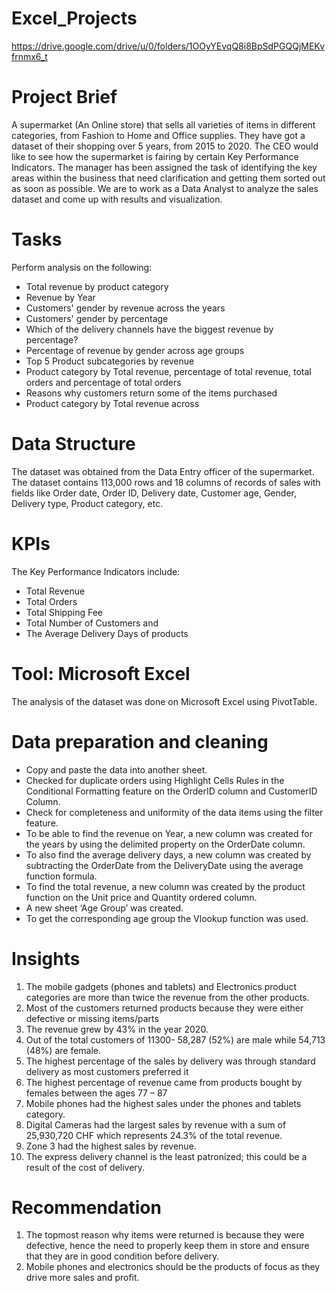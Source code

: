 # Excel_Projects

https://drive.google.com/drive/u/0/folders/1OOyYEvqQ8i8BpSdPGQQjMEKvfrnmx6_t

# Project Brief
A supermarket (An Online store) that sells all varieties of items in different categories, from Fashion to Home and Office supplies. They have got a dataset of their shopping over 5 years, from 2015 to 2020. The CEO would like to see how the supermarket is fairing by certain Key Performance Indicators. The manager has been assigned the task of identifying the key areas within the business that need clarification and getting them sorted out as soon as possible.
We are to work as a Data Analyst to analyze the sales dataset and come up with results and visualization.

# Tasks
Perform analysis on the following:
* Total revenue by product category
* Revenue by Year
* Customers' gender by revenue across the years
* Customers' gender by percentage
* Which of the delivery channels have the biggest revenue by percentage?
* Percentage of revenue by gender across age groups
* Top 5 Product subcategories by revenue
* Product category by Total revenue, percentage of total revenue, total orders and percentage of total orders
* Reasons why customers return some of the items purchased
* Product category by Total revenue across

# Data Structure
The dataset was obtained from the Data Entry officer of the supermarket. The dataset contains 113,000 rows and 18 columns of records of sales with fields like Order date, Order ID, Delivery date, Customer age, Gender, Delivery type, Product category, etc.



# KPIs
The Key Performance Indicators include: 
* Total Revenue
* Total Orders 
* Total Shipping Fee
* Total Number of Customers and 
* The Average Delivery Days of products

# Tool: Microsoft Excel
The analysis of the dataset was done on Microsoft Excel using PivotTable.

# Data preparation and cleaning
* Copy and paste the data into another sheet.
* Checked for duplicate orders using Highlight Cells Rules in the Conditional Formatting feature on the OrderID column and CustomerID Column.
* Check for completeness and uniformity of the data items using the filter feature.
* To be able to find the revenue on Year, a new column was created for the years by using the delimited property on the OrderDate column.
* To also find the average delivery days, a new column was created by subtracting the OrderDate from the DeliveryDate using the average function formula.
* To find the total revenue, a new column was created by the product function on the Unit price and Quantity ordered column.
* A new sheet ‘Age Group’ was created.
* To get the corresponding age group the Vlookup function was used.

# Insights
1. The mobile gadgets (phones and tablets) and Electronics product categories are more than twice the revenue from the other products.
2. Most of the customers returned products because they were either defective or missing items/parts
3. The revenue grew by 43% in the year 2020.
4. Out of the total customers of 11300- 58,287 (52%) are male while 54,713 (48%) are female.
5. The highest percentage of the sales by delivery was through standard delivery as most customers preferred it
6. The highest percentage of revenue came from products bought by females between the ages 77 – 87
7. Mobile phones had the highest sales under the phones and tablets category.
8. Digital Cameras had the largest sales by revenue with a sum of 25,930,720 CHF which represents 24.3% of the total revenue.
9. Zone 3 had the highest sales by revenue.
10. The express delivery channel is the least patronized; this could be a result of the cost of delivery.


# Recommendation
1. The topmost reason why items were returned is because they were defective, hence the need to properly keep them in store and ensure that they are in good condition before delivery.
2. Mobile phones and electronics should be the products of focus as they drive more sales and profit.









